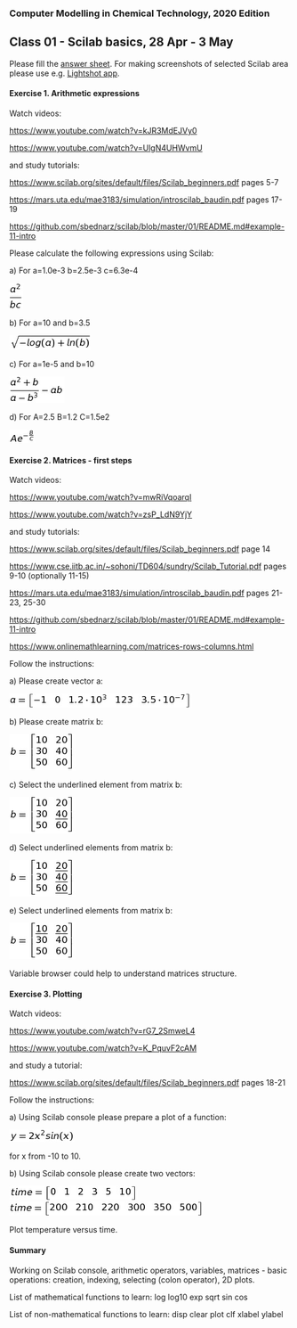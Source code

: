 ### Computer Modelling in Chemical Technology, 2020 Edition

## Class 01 - Scilab basics, 28 Apr - 3 May


Please fill the [answer sheet](https://github.com/sbednarz/scilab/raw/master/2020/01/class01_firstname_surname.odt). For making screenshots of selected Scilab area please use e.g. [Lightshot app](https://app.prntscr.com/en/index.html).

#### Exercise 1. Arithmetic expressions

Watch videos: 

https://www.youtube.com/watch?v=kJR3MdEJVy0 

https://www.youtube.com/watch?v=UlgN4UHWvmU

and study tutorials: 

https://www.scilab.org/sites/default/files/Scilab_beginners.pdf pages 5-7

https://mars.uta.edu/mae3183/simulation/introscilab_baudin.pdf pages 17-19

https://github.com/sbednarz/scilab/blob/master/01/README.md#example-11-intro

Please calculate the following expressions using Scilab:

a) For a=1.0e-3 b=2.5e-3 c=6.3e-4

<img src="01.png" />

b) For a=10 and b=3.5

<img src="02.png" />

c) For a=1e-5 and b=10

<img src="03.png" />

d) For  A=2.5 B=1.2 C=1.5e2

<img src="04.png" />


#### Exercise 2. Matrices - first steps

Watch videos: 

https://www.youtube.com/watch?v=mwRiVqoarqI

https://www.youtube.com/watch?v=zsP_LdN9YjY

and study tutorials: 

https://www.scilab.org/sites/default/files/Scilab_beginners.pdf page 14

https://www.cse.iitb.ac.in/~sohoni/TD604/sundry/Scilab_Tutorial.pdf pages 9-10 (optionally 11-15) 

https://mars.uta.edu/mae3183/simulation/introscilab_baudin.pdf pages 21-23, 25-30

https://github.com/sbednarz/scilab/blob/master/01/README.md#example-11-intro

https://www.onlinemathlearning.com/matrices-rows-columns.html

Follow the instructions:

a) Please create vector a:

<img src="05.png" />

b) Please create matrix b:

<img src="06.png" />

c) Select the underlined element from matrix b:

<img src="07.png" />

d) Select underlined elements from matrix b:

<img src="08.png" />

e) Select underlined elements from matrix b:

<img src="09.png" />

Variable browser could help to understand matrices structure.

#### Exercise 3. Plotting

Watch videos: 

https://www.youtube.com/watch?v=rG7_2SmweL4

https://www.youtube.com/watch?v=K_PquvF2cAM


and study a tutorial:

https://www.scilab.org/sites/default/files/Scilab_beginners.pdf pages 18-21

Follow the instructions:

a) Using Scilab console please prepare a plot of a function:

<img src="10.png" />

for x from -10 to 10.

b) Using Scilab console please create two vectors:

<img src="11.png" />
<img src="12.png" />


Plot temperature versus time.



#### Summary

Working on Scilab console, arithmetic operators, variables, matrices - basic operations: creation, indexing, selecting (colon operator), 2D plots.

List of mathematical functions to learn: log log10 exp sqrt sin cos

List of non-mathematical functions to learn: disp clear plot clf xlabel ylabel
